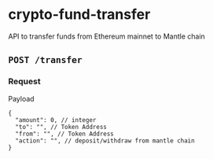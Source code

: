 # crypto-fund-transfer

API to transfer funds from Ethereum mainnet to Mantle chain

## `POST /transfer`
### Request
Payload
```
{
  "amount": 0, // integer
  "to": "", // Token Address
  "from": "", // Token Address
  "action": "", // deposit/withdraw from mantle chain
}
```